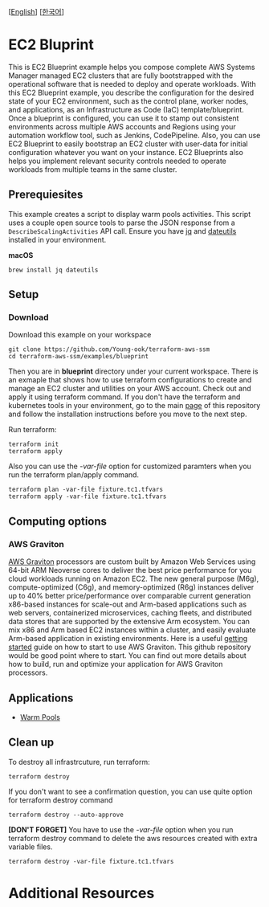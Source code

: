 [[English](README.md)] [[한국어](README.ko.md)]

# EC2 Bluprint
This is EC2 Blueprint example helps you compose complete AWS Systems Manager managed EC2 clusters that are fully bootstrapped with the operational software that is needed to deploy and operate workloads. With this EC2 Blueprint example, you describe the configuration for the desired state of your EC2 environment, such as the control plane, worker nodes, and applications, as an Infrastructure as Code (IaC) template/blueprint. Once a blueprint is configured, you can use it to stamp out consistent environments across multiple AWS accounts and Regions using your automation workflow tool, such as Jenkins, CodePipeline. Also, you can use EC2 Blueprint to easily bootstrap an EC2 cluster with user-data for initial configuration whatever you want on your instance. EC2 Blueprints also helps you implement relevant security controls needed to operate workloads from multiple teams in the same cluster.

## Prerequiesites
This example creates a script to display warm pools activities. This script uses a couple open source tools to parse the JSON response from a `DescribeScalingActivities` API call. Ensure you have [jq](https://stedolan.github.io/jq/download/) and [dateutils](http://www.fresse.org/dateutils/) installed in your environment.

**macOS**
```
brew install jq dateutils
```

## Setup
### Download
Download this example on your workspace
```
git clone https://github.com/Young-ook/terraform-aws-ssm
cd terraform-aws-ssm/examples/blueprint
```

Then you are in **blueprint** directory under your current workspace. There is an exmaple that shows how to use terraform configurations to create and manage an EC2 cluster and utilities on your AWS account. Check out and apply it using terraform command. If you don't have the terraform and kubernetes tools in your environment, go to the main [page](https://github.com/Young-ook/terraform-aws-ssm) of this repository and follow the installation instructions before you move to the next step.

Run terraform:
```
terraform init
terraform apply
```
Also you can use the *-var-file* option for customized paramters when you run the terraform plan/apply command.
```
terraform plan -var-file fixture.tc1.tfvars
terraform apply -var-file fixture.tc1.tfvars
```

## Computing options
### AWS Graviton
[AWS Graviton](https://aws.amazon.com/ec2/graviton/) processors are custom built by Amazon Web Services using 64-bit ARM Neoverse cores to deliver the best price performance for you cloud workloads running on Amazon EC2. The new general purpose (M6g), compute-optimized (C6g), and memory-optimized (R6g) instances deliver up to 40% better price/performance over comparable current generation x86-based instances for scale-out and Arm-based applications such as web servers, containerized microservices, caching fleets, and distributed data stores that are supported by the extensive Arm ecosystem. You can mix x86 and Arm based EC2 instances within a cluster, and easily evaluate Arm-based application in existing environments. Here is a useful [getting started](https://github.com/aws/aws-graviton-getting-started) guide on how to start to use AWS Graviton. This github repository would be good point where to start. You can find out more details about how to build, run and optimize your application for AWS Graviton processors.

## Applications
- [Warm Pools](./apps/README.md#ec2-auto-scaling-warm-pools)

## Clean up
To destroy all infrastrcuture, run terraform:
```
terraform destroy
```

If you don't want to see a confirmation question, you can use quite option for terraform destroy command
```
terraform destroy --auto-approve
```

**[DON'T FORGET]** You have to use the *-var-file* option when you run terraform destroy command to delete the aws resources created with extra variable files.
```
terraform destroy -var-file fixture.tc1.tfvars
```

# Additional Resources
